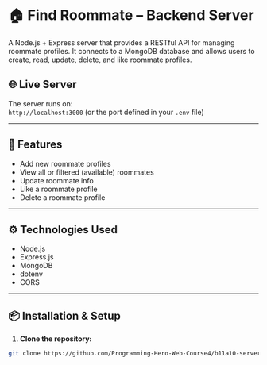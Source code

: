 # 🏠 Find Roommate – Backend Server

A Node.js + Express server that provides a RESTful API for managing roommate profiles. It connects to a MongoDB database and allows users to create, read, update, delete, and like roommate profiles.

## 🌐 Live Server

The server runs on:  
`http://localhost:3000` (or the port defined in your `.env` file)

---

## 📁 Features

- Add new roommate profiles
- View all or filtered (available) roommates
- Update roommate info
- Like a roommate profile
- Delete a roommate profile

---

## ⚙️ Technologies Used

- Node.js
- Express.js
- MongoDB
- dotenv
- CORS

---

## 📦 Installation & Setup

1. **Clone the repository:**

```bash
git clone https://github.com/Programming-Hero-Web-Course4/b11a10-server-side-Bapan2317
